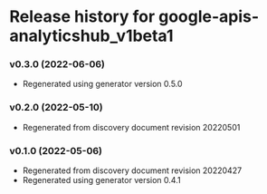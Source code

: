 # Release history for google-apis-analyticshub_v1beta1

### v0.3.0 (2022-06-06)

* Regenerated using generator version 0.5.0

### v0.2.0 (2022-05-10)

* Regenerated from discovery document revision 20220501

### v0.1.0 (2022-05-06)

* Regenerated from discovery document revision 20220427
* Regenerated using generator version 0.4.1

